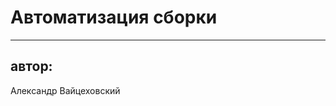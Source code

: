 <!-- .slide:    data-background-color="#fff" -->
<!-- .slide:    data-background-image="css/theme/img/background_title.svg" -->
<!-- .slide:    data-background-position="right bottom" -->
<!-- .slide:    data-background-size="16.2em 15.5em" -->
<!-- .slide:    class="center noveo-title" -->
<!-- .slide:    data-transition="convex" -->

# Автоматизация сборки

<!-- .element: style="width: 60%" -->

<hr class="title-separator"/>

## автор:

Александр Вайцеховский
